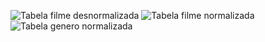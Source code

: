 ![Tabela filme desnormalizada](https://github.com/Zevid-Lucas/datas/blob/master/imgs/tabela_film_desnormalizada.png?raw%3Dtrue)
![Tabela filme normalizada](https://github.com/Zevid-Lucas/datas/blob/master/imgs/tabela_filme_normalizada.png?raw%3Dtrue)
![Tabela genero normalizada](https://github.com/Zevid-Lucas/datas/blob/master/imgs/tabela_genero_normalizada.png?raw%3Dtrue)